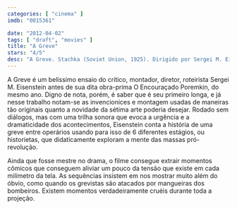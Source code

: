 ```yaml
---
categories: [ "cinema" ]
imdb: "0015361"

date: "2012-04-02"
tags: [ "draft", "movies" ]
title: "A Greve"
stars: "4/5"
desc: "A Greve. Stachka (Soviet Union, 1925). Dirigido por Sergei M. Eisenstein. Escrito por Grigori Aleksandrov, Sergei M. Eisenstein, Ilya Kravchunovsky, Valerian Pletnev. Com Maksim Shtraukh, Grigori Aleksandrov, Mikhail Gomorov, I. Ivanov, Ivan Klyukvin, Aleksandr Antonov, Yudif Glizer, Anatoliy Kuznetsov, Vera Yanukova."
---
```

A Greve é um belíssimo ensaio do crítico, montador, diretor, roteirista Sergei M. Eisenstein antes de sua dita obra-prima O Encouraçado Poremkin, do mesmo ano. Digno de nota, porém, é saber que é seu primeiro longa, e já nesse trabalho notam-se as invencionices e montagem usadas de maneiras tão originais quanto a novidade da sétima arte poderia desejar. Rodado sem diálogos, mas com uma trilha sonora que evoca a urgência e a dramaticidade dos acontecimentos, Eisenstein conta a história de uma greve entre operários usando para isso de 6 diferentes estágios, ou historietas, que didaticamente exploram a mente das massas pró-revolução.

Ainda que fosse mestre no drama, o filme consegue extrair momentos cômicos que conseguem aliviar um pouco da tensão que existe em cada milímetro da tela. As sequências insistem em nos mostrar muito além do óbvio, como quando os grevistas são atacados por mangueiras dos bombeiros. Existem momentos verdadeiramente cruéis durante toda a projeção.
